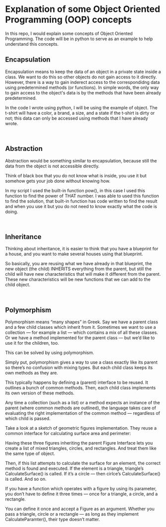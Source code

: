 # Explanation of some Object Oriented Programming (OOP) concepts
In this repo, I would explain some concepts of Object Oriented Programming. The code will be in python to serve as an example to help understand this concepts.


## Encapsulation
Encapsulation means to keep the data of an object in a private state inside a class. We want to do this so other objects do not gain access to it directly. However, there is a way to gain inderect access to the correspondidng data using predetermined methods (or functions). In simple words, the only way to gain access to the object's data is by the methods that have been already predetermined.  

In the code I wrote using python, I will be using the example of  object. The t-shirt will have a color, a brand, a size, and a state if the t-shirt is dirty or not; this data can only be accessed using methods that I have already wrote.

<br>


## Abstraction
Abstraction would be something similar to encapsulation, because still the data from the object is not accessible directly.

Think of black box that you do not know what is inside, you use it but somehow gets your job done without knowing how. 

In my script I used the built-in function pow(), in this case I used this function to find the power of THAT number. I was able to used this function to find the solution, that built-in function has code written to find the result and when you use it but you do not need to know exactly what the code is doing.

<br>


## Inheritance
Thinking about inheritance, it is easier to think that you have a blueprint for a house, and you want to make several houses using that blueprint.

So basically, you are reusing what we have already in that blueprint, the new object (the child) INHERITS everything from the parent, but still the child will have new characteristics that will make it different from the parent. These new characteristics will be new functions that we can add to the child object.

<br>


## Polymorphism
Polymorphism means “many shapes” in Greek.
Say we have a parent class and a few child classes which inherit from it. Sometimes we want to use a collection — for example a list — which contains a mix of all these classes. Or we have a method implemented for the parent class — but we’d like to use it for the children, too.

This can be solved by using polymorphism.

Simply put, polymorphism gives a way to use a class exactly like its parent so there’s no confusion with mixing types. But each child class keeps its own methods as they are.

This typically happens by defining a (parent) interface to be reused. It outlines a bunch of common methods. Then, each child class implements its own version of these methods.

Any time a collection (such as a list) or a method expects an instance of the parent (where common methods are outlined), the language takes care of evaluating the right implementation of the common method — regardless of which child is passed.

Take a look at a sketch of geometric figures implementation. They reuse a common interface for calculating surface area and perimeter:

Having these three figures inheriting the parent Figure Interface lets you create a list of mixed triangles, circles, and rectangles. And treat them like the same type of object.

Then, if this list attempts to calculate the surface for an element, the correct method is found and executed. If the element is a triangle, triangle’s CalculateSurface() is called. If it’s a circle — then cirlce’s CalculateSurface() is called. And so on.

If you have a function which operates with a figure by using its parameter, you don’t have to define it three times — once for a triangle, a circle, and a rectangle.

You can define it once and accept a Figure as an argument. Whether you pass a triangle, circle or a rectangle — as long as they implement CalculateParamter(), their type doesn’t matter.

